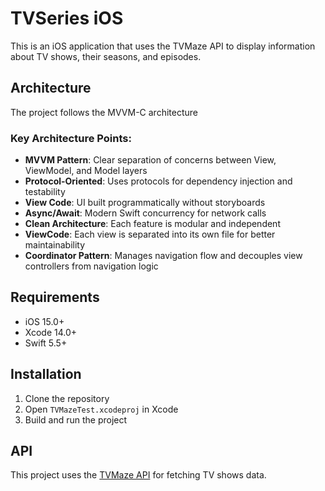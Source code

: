 # TVSeries iOS

This is an iOS application that uses the TVMaze API to display information about TV shows, their seasons, and episodes.

## Architecture

The project follows the MVVM-C architecture

### Key Architecture Points:

- **MVVM Pattern**: Clear separation of concerns between View, ViewModel, and Model layers
- **Protocol-Oriented**: Uses protocols for dependency injection and testability
- **View Code**: UI built programmatically without storyboards
- **Async/Await**: Modern Swift concurrency for network calls
- **Clean Architecture**: Each feature is modular and independent
- **ViewCode**: Each view is separated into its own file for better maintainability
- **Coordinator Pattern**: Manages navigation flow and decouples view controllers from navigation logic

## Requirements

- iOS 15.0+
- Xcode 14.0+
- Swift 5.5+

## Installation

1. Clone the repository
2. Open `TVMazeTest.xcodeproj` in Xcode
3. Build and run the project

## API

This project uses the [TVMaze API](https://www.tvmaze.com/api) for fetching TV shows data.
